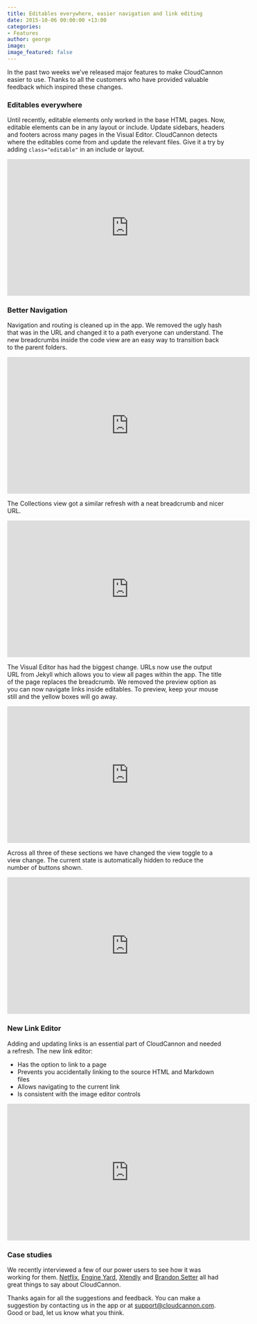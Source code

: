```yaml
---
title: Editables everywhere, easier navigation and link editing
date: 2015-10-06 00:00:00 +13:00
categories:
- Features
author: george
image: 
image_featured: false
---
```


In the past two weeks we’ve released major features to make CloudCannon easier to use. Thanks to all the customers who have provided valuable feedback which inspired these changes.

### Editables everywhere

Until recently, editable elements only worked in the base HTML pages. Now, editable elements can be in any layout or include. Update sidebars, headers and footers across many pages in the Visual Editor. CloudCannon detects where the editables come from and update the relevant files. Give it a try by adding `class="editable"` in an include or layout.

<iframe width="560" height="315" src="https://www.youtube.com/embed/e2kEYFwE5B4?rel=0&amp;showinfo=0&amp;modestbranding" class="screenshot" frameborder="0" allowfullscreen></iframe>

### Better Navigation

Navigation and routing is cleaned up in the app. We removed the ugly hash that was in the URL and changed it to a path everyone can understand. The new breadcrumbs inside the code view are an easy way to transition back to the parent folders.

<iframe width="560" height="315" src="https://www.youtube.com/embed/FgQoQvXOAJc?rel=0&amp;showinfo=0&amp;modestbranding" class="screenshot" frameborder="0" allowfullscreen></iframe>

The Collections view got a similar refresh with a neat breadcrumb and nicer URL.

<iframe width="560" height="315" src="https://www.youtube.com/embed/d-7RGLccpeo?rel=0&amp;showinfo=0&amp;modestbranding" class="screenshot" frameborder="0" allowfullscreen></iframe>

The Visual Editor has had the biggest change. URLs now use the output URL from Jekyll which allows you to view all pages within the app. The title of the page replaces the breadcrumb. We removed the preview option as you can now navigate links inside editables. To preview, keep your mouse still and the yellow boxes will go away.

<iframe width="560" height="315" src="https://www.youtube.com/embed/CUpziwR_96A?rel=0&amp;showinfo=0&amp;modestbranding" class="screenshot" frameborder="0" allowfullscreen></iframe>

Across all three of these sections we have changed the view toggle to a view change. The current state is automatically hidden to reduce the number of buttons shown.

<iframe width="560" height="315" src="https://www.youtube.com/embed/uGLjjaOx5Uc?rel=0&amp;showinfo=0&amp;modestbranding" class="screenshot" frameborder="0" allowfullscreen></iframe>

### New Link Editor

Adding and updating links is an essential part of CloudCannon and needed a refresh. The new link editor:

* Has the option to link to a page
* Prevents you accidentally linking to the source HTML and Markdown files
* Allows navigating to the current link
* Is consistent with the image editor controls

<iframe width="560" height="315" src="https://www.youtube.com/embed/jl7D0QylS1E?rel=0&amp;showinfo=0&amp;modestbranding" class="screenshot" frameborder="0" allowfullscreen></iframe>

### Case studies

We recently interviewed a few of our power users to see how it was working for them. [Netflix](/customers/netflix/), [Engine Yard](/customers/engine-yard/), [Xtendly](/customers/xtendly/) and [Brandon Setter](/customers/brandon-setter/) all had great things to say about CloudCannon.

Thanks again for all the suggestions and feedback. You can make a suggestion by contacting us in the app or at [support@cloudcannon.com](mailto:support@cloudcannon.com). Good or bad, let us know what you think.
